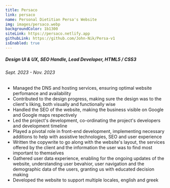 ```yaml
---
title: Persaco
link: persaco
name: Personal Dietitian Persa's Website
img: images/persaco.webp
backgroundColor: 1b1300
siteLink: https://persaco.netlify.app
githubLink: https://github.com/John-Nik/Persa-v1
isEnabled: true
---
```

##### *Design UI & UX, SEO Handle, Lead Developer, HTML5 / CSS3*

###### Sept. 2023 - Nov. 2023

* Managed the DNS and hosting services, ensuring optimal website perfomance and availability
* Contributed to the design progress, making sure the design was to the client's liking, both visually and functionally wise
* Handled the SEO of the website, making the business visible on Google and Google maps respectively
* Led the project's development, co-ordinating the project's developers and development timeline
* Played a pivotal role in front-end development, implementing necessary additions to help with assistive technologies, SEO and user experience
* Written the copywrite to go along with the website's layout, the services offered by the client and the information the user was to find most important to themselves
* Gathered user data experience, enabling for the ongoing updates of the website, understanding user bevahior, user navigation and the demographic data of the users, granting us with educated decision making
* Developed the website to support multiple locales, english and greek
